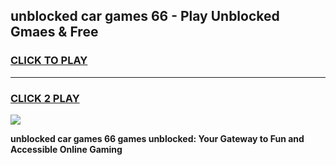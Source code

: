 
## unblocked car games 66 - Play Unblocked Gmaes & Free
<h3>
<a href="https://news.freeplayer.one?title=unblocked_car_games_66&ref=16F">CLICK TO PLAY</a></h3>
<hr>

<h3>
<a href="https://news.freeplayer.one?title=unblocked_car_games_66&ref=16F">CLICK 2 PLAY</a>
  
</h3>

<a href="https://news.freeplayer.one?title=unblocked_car_games_66&ref=16F/"><img src="https://clearcache.store/games.png"></a>


**unblocked car games 66 games unblocked: Your Gateway to Fun and Accessible Online Gaming**
